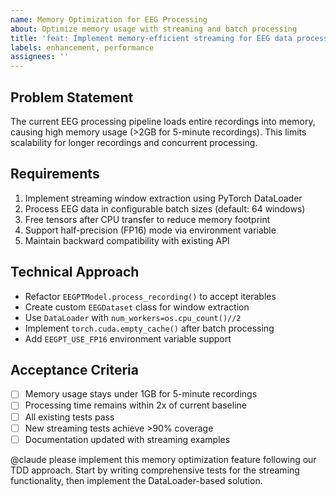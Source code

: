 ```yaml
---
name: Memory Optimization for EEG Processing
about: Optimize memory usage with streaming and batch processing
title: 'feat: Implement memory-efficient streaming for EEG data processing'
labels: enhancement, performance
assignees: ''
---
```


## Problem Statement
The current EEG processing pipeline loads entire recordings into memory, causing high memory usage (>2GB for 5-minute recordings). This limits scalability for longer recordings and concurrent processing.

## Requirements
1. Implement streaming window extraction using PyTorch DataLoader
2. Process EEG data in configurable batch sizes (default: 64 windows)
3. Free tensors after CPU transfer to reduce memory footprint
4. Support half-precision (FP16) mode via environment variable
5. Maintain backward compatibility with existing API

## Technical Approach
- Refactor `EEGPTModel.process_recording()` to accept iterables
- Create custom `EEGDataset` class for window extraction
- Use `DataLoader` with `num_workers=os.cpu_count()//2`
- Implement `torch.cuda.empty_cache()` after batch processing
- Add `EEGPT_USE_FP16` environment variable support

## Acceptance Criteria
- [ ] Memory usage stays under 1GB for 5-minute recordings
- [ ] Processing time remains within 2x of current baseline
- [ ] All existing tests pass
- [ ] New streaming tests achieve >90% coverage
- [ ] Documentation updated with streaming examples

@claude please implement this memory optimization feature following our TDD approach. Start by writing comprehensive tests for the streaming functionality, then implement the DataLoader-based solution.